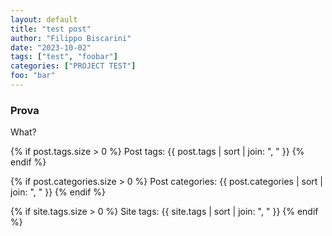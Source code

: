 ```yaml
---
layout: default
title: "test post"
author: "Filippo Biscarini"
date: "2023-10-02"
tags: ["test", "foobar"]
categories: ["PROJECT TEST"]
foo: "bar"
---
```


### Prova

What?

{% if post.tags.size > 0 %}
  Post tags: {{ post.tags | sort | join: ", " }}
{% endif %}

{% if post.categories.size > 0 %}
  Post categories: {{ post.categories | sort | join: ", " }}
{% endif %}

{% if site.tags.size > 0 %}
  Site tags: {{ site.tags | sort | join: ", " }}
{% endif %}

